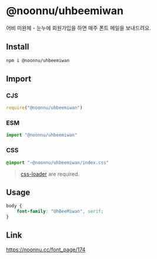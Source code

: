# @noonnu/uhbeemiwan
어비 미완체 - 눈누에 회원가입을 하면 매주 폰트 메일을 보내드려요.

## Install
```sh
npm i @noonnu/uhbeemiwan
```
## Import
### CJS
```js
require("@noonnu/uhbeemiwan")
```
### ESM
```js
import "@noonnu/uhbeemiwan"
```
### CSS 
```css
@import "~@noonnu/uhbeemiwan/index.css"
```
> [css-loader](https://github.com/webpack-contrib/css-loader) are required.

## Usage
```css
body {
    font-family: "UhBeeMiwan", serif;
}
```

## Link
https://noonnu.cc/font_page/174